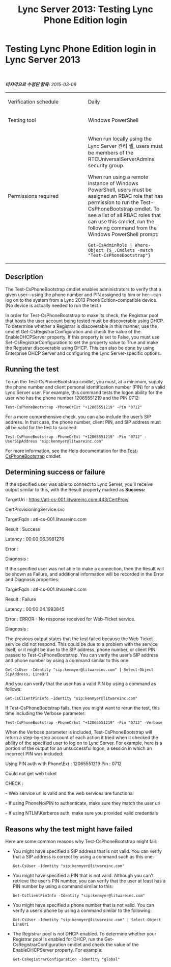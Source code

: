 ﻿---
title: 'Lync Server 2013: Testing Lync Phone Edition login'
TOCTitle: Testing Lync Phone Edition login
ms:assetid: 1ccde6bf-9a2d-4fcf-b81f-1bc9fee2cfbb
ms:mtpsurl: https://technet.microsoft.com/ko-kr/library/Dn690128(v=OCS.15)
ms:contentKeyID: 62281086
ms.date: 08/10/2015
mtps_version: v=OCS.15
ms.translationtype: HT
---

# Testing Lync Phone Edition login in Lync Server 2013

 

_**마지막으로 수정된 항목:** 2015-03-09_


<table>
<colgroup>
<col style="width: 50%" />
<col style="width: 50%" />
</colgroup>
<tbody>
<tr class="odd">
<td><p>Verification schedule</p></td>
<td><p>Daily</p></td>
</tr>
<tr class="even">
<td><p>Testing tool</p></td>
<td><p>Windows PowerShell</p></td>
</tr>
<tr class="odd">
<td><p>Permissions required</p></td>
<td><p>When run locally using the Lync Server 관리 셸, users must be members of the RTCUniversalServerAdmins security group.</p>
<p>When run using a remote instance of Windows PowerShell, users must be assigned an RBAC role that has permission to run the Test-CsPhoneBootstrap cmdlet. To see a list of all RBAC roles that can use this cmdlet, run the following command from the Windows PowerShell prompt:</p>
<pre><code>Get-CsAdminRole | Where-Object {$_.Cmdlets -match &quot;Test-CsPhoneBootstrap&quot;}</code></pre></td>
</tr>
</tbody>
</table>


## Description

The Test-CsPhoneBootstrap cmdlet enables administrators to verify that a given user—using the phone number and PIN assigned to him or her—can log on to the system from a Lync 2013 Phone Edition-compatible device. (No device is actually needed to run the test.)

In order for Test-CsPhoneBootstrap to make its check, the Registrar pool that hosts the user account being tested must be discoverable using DHCP. To determine whether a Registrar is discoverable in this manner, use the cmdlet Get-CsRegistrarConfiguration and check the value of the EnableDHCPServer property. If this property is set to False, you must use Set-CsRegistrarConfiguration to set the property value to True and make the Registrar discoverable using DHCP. This can also be done by using Enterprise DHCP Server and configuring the Lync Server-specific options.

## Running the test

To run the Test-CsPhoneBootstrap cmdlet, you must, at a minimum, supply the phone number and client personal identification number (PIN) for a valid Lync Server user. For example, this command tests the logon ability for the user who has the phone number 12065551219 and the PIN 0712:

    Test-CsPhoneBootstrap -PhoneOrExt "+12065551219" -Pin "0712"

For a more comprehensive check, you can also include the user’s SIP address. In that case, the phone number, client PIN, and SIP address must all be valid for the test to succeed:

    Test-CsPhoneBootstrap -PhoneOrExt "+12065551219" -Pin "0712" -UserSipAddress "sip:kenmyer@litwareinc.com"

For more information, see the Help documentation for the [Test-CsPhoneBootstrap](https://docs.microsoft.com/en-us/powershell/module/skype/Test-CsPhoneBootstrap) cmdlet.

## Determining success or failure

If the specified user was able to connect to Lync Server, you'll receive output similar to this, with the Result property marked as **Success:**

TargetUri : https://atl-cs-001.litwareinc.com:443/CertProv/

CertProvisioningService.svc

TargetFqdn : atl-cs-001.litwareinc.com

Result : Success

Latency : 00:00:06.3981276

Error :

Diagnosis :

If the specified user was not able to make a connection, then the Result will be shown as Failure, and additional information will be recorded in the Error and Diagnosis properties:

TargetFqdn : atl-cs-001.litwareinc.com

Result : Failure

Latency : 00:00:04.1993845

Error : ERROR - No response received for Web-Ticket service.

Diagnosis :

The previous output states that the test failed because the Web Ticket service did not respond. This could be due to a problem with the service itself, or it might be due to the SIP address, phone number, or client PIN passed to Test-CsPhoneBootstrap. You can verify the user’s SIP address and phone number by using a command similar to this one:

    Get-CsUser -Identity "sip:kenmyer@litwareinc.com" | Select-Object SipAddress, LineUri

And you can verify that the user has a valid PIN by using a command as follows:

    Get-CsClientPinInfo -Identity "sip:kenmyer@litwareinc.com" 

If Test-CsPhoneBootstrap fails, then you might want to rerun the test, this time including the Verbose parameter:

    Test-CsPhoneBootstrap -PhoneOrExt "+12065551219" -Pin "0712" -Verbose

When the Verbose parameter is included, Test-CsPhoneBootstrap will return a step-by-step account of each action it tried when it checked the ability of the specified user to log on to Lync Server. For example, here is a portion of the output for an unsuccessful logon, a session in which an incorrect PIN was included:

Using PIN auth with Phone\\Ext : 12065551219 Pin : 0712

Could not get web ticket

CHECK :

\- Web service url is valid and the web services are functional

\- If using PhoneNo\\PIN to authenticate, make sure they match the user uri

\- If using NTLM\\Kerberos auth, make sure you provided valid credentials

## Reasons why the test might have failed

Here are some common reasons why Test-CsPhoneBootstrap might fail:

  - You might have specified a SIP address that is not valid. You can verify that a SIP address is correct by using a command such as this one:
    
        Get-CsUser -Identity "sip:kenmyer@litwareinc.com"

  - You might have specified a PIN that is not valid. Although you can't retrieve the user’s PIN number, you can verify that the user at least has a PIN number by using a command similar to this:
    
        Get-CsClientPinInfo -Identity "sip:kenmyer@litwareinc.com"

  - You might have specified a phone number that is not valid. You can verify a user’s phone by using a command similar to the following:
    
        Get-CsUser -Identity "sip:kenmyer@litwareinc.com" | Select-Object LineUri

  - The Registrar pool is not DHCP-enabled. To determine whether your Registrar pool is enabled for DHCP, run the Get-CsRegistrarConfiguration cmdlet and check the value of the EnableDHCPServer property. For example:
    
        Get-CsRegistrarConfiguration -Identity "global"

